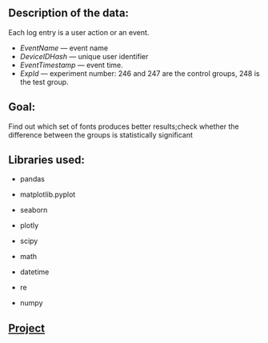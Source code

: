 ## Description of the data:
Each log entry is a user action or an event.
- *EventName* — event name
- *DeviceIDHash* — unique user identifier
- *EventTimestamp* — event time.
- *ExpId* — experiment number: 246 and 247 are the control groups, 248 is the test group.

## Goal:

Find out which set of fonts produces better results;check whether the difference between the groups is statistically significant

## Libraries used:

- pandas

- matplotlib.pyplot

- seaborn

- plotly

- scipy

- math

- datetime

- re

- numpy


## [Project](project_1_KarinLevin.ipynb)
